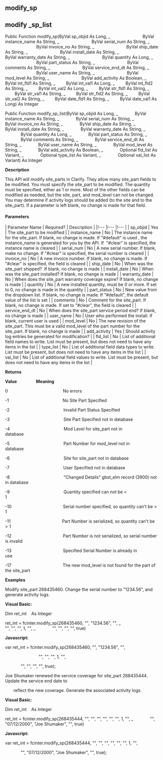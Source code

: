 modify_sp
---------

modify _sp_list
-----------------

Public Function modify_sp(ByVal sp_objid As Long, _
                          ByVal instance_name As String, _
                          ByVal serial_num As String, _
                          ByVal invoice_no As String, _
                          ByVal ship_date As String, _
                          ByVal install_date As String, _
                          ByVal warranty_date As String, _
                          ByVal quantity As Long, _
                          ByVal part_status As String, _
                          ByVal comments As String, _
                          ByVal service_end_dt As String, _
                          ByVal user_name As String, _
                          ByVal mod_level As String, _
                          ByVal add_activity As Boolean, _
        ByVal int_fld1 As String, _
        ByVal int_val1 As Long, _
        ByVal int_fld2 As String, _
        ByVal int_val2 As Long, _
        ByVal str_fld1 As String, _
        ByVal str_val1 As String, _
        ByVal str_fld2 As String, _
        ByVal str_val2 As String, _
        ByVal date_fld1 As String, _
        ByVal date_val1 As Long) As Integer

Public Function modify_sp_list(ByVal sp_objid As Long, _
             ByVal instance_name As String, _
             ByVal serial_num As String, _
             ByVal invoice_no As String, _
             ByVal ship_date As String, _
             ByVal install_date As String, _
             ByVal warranty_date As String, _
             ByVal quantity As Long, _
             ByVal part_status As String, _
             ByVal comments As String, _
             ByVal service_end_dt As String, _
             ByVal user_name As String, _
             ByVal mod_level As String, _
             ByVal add_activity As Boolean, _
             Optional fld_list As Variant, _
             Optional type_list As Variant, _
             Optional val_list As Variant) As Integer

**Description**

This API will modify site_parts in Clarify. They allow many site_part fields to be modified. You must specify the site_part to be modified. The quantity must be specified, either as 1 or more. Most of the other fields can be modified as needed, but the site, part, and mod_level can not be changed. You may determine if activity logs should be added (to the site and to the site_part). If a parameter is left blank, no change is made for that field.

#### Parameters

| Parameter Name | Required? | Description |
|!--- |!--- |!--- |
| sp_objid | Yes | The site_part to be modified |
| instance_name | No | The instance name for the site_part. If blank, no change is made. If "#default" is used , the instance_name is generated for you by the API. If  "#clear" is specified, the instance name is cleared |
| serial_num | No | A new serial number. If blank, make no change. If "#clear" is specified, the serial number is cleared |
| invoice_no | No | A new invoice number. If blank, no change is made. If "#clear" is specified, the field is cleared |
| ship_date | No | When was the site_part shipped?  If blank, no change is made |
| install_date | No | When was the site_part installed? If blank, no change is made |
| warranty_date | No | When does the site_part warranty coverage expire? If blank, no change is made |
| quantity | No | A new installed quantity, must be 0 or more. If set to 0, no change is made in the quantity |
| part_status | No | New value from the dropdown list. If blank, no change is made. If "#default", the default value of the list is set |
| comments | No | Comment for the site_part. If blank, no change is made. If set to "#clear", the field is cleared |
| service_end_dt | No | When does the site_part service period end? If blank, no change is made |
| user_name | No | User who performed the install. If blank, current user is used |
| mod_level | No | The new revision of the site_part. This must be a valid mod_level of the part number for the site_part. If blank, no change is made |
| add_activity | Yes | Should activity log entries be generated for modification? |
| fld_list | No | List of additional field names to write. List must be present, but does not need to have any items in the list |
| type_list | No | List of additional field data types to write. List must be present, but does not need to have any items in the list |
| val_list | No | List of additional field values to write. List must be present, but does not need to have any items in the list |

**Returns**

**Value**                **Meaning**

0                                              No errors

-1                                             No Site Part Specified                                  

-2                                             Invalid Part Status Specified                           

-3                                             Site Part Specified not in database                     

-4                                             Mod Level for site_part not in database                 

-5                                             Part Number for mod_level not in database               

-6                                             Site for site_part not in database                      

-7                                             User Specified not in database                          

-8                                             "Changed Details" gbst_elm record (3900) not in database

-9                                             Quantity specified can not be < 1                        

-10                                           Serial number specified, so quantity can't be > 1       

-11                                           Part Number is serialized, so quantity can't be > 1      

-12                                           Part Number is not serialized, so serial number is invalid

-13                                           Specified Serial Number is already in use               

-17                                           The new mod_level is not found for the part of the site_part

**Examples**

 Modify site_part 268435460. Change the serial number to "1234.56", and generate activity logs.

**Visual Basic:**

Dim ret_int    As Integer

ret_int = fcinter.modify_sp(268435460, "", "1234.56", "", _
                            "", "", "", 1, "", _
             "", "", "", "", true)

**Javascript:**

var ret_int = fcinter.modify_sp(268435460, "", "1234.56", "",

                            "", "", "", 1, "",

             "", "", "", "", true);

 Joe Shumaker renewed the service coverage for site_part 268435444. Update the service end date to

       reflect the new coverage. Generate the associated activity logs.

**Visual Basic:**

Dim ret_int    As Integer

ret_int = fcinter.modify_sp(268435444, "", "", "", "", "", "", 1, "", _
             "", "07/12/2000", "Joe Shumaker", "", true)

**Javascript:**

var ret_int = fcinter.modify_sp(268435444, "", "", "", "", "", "", 1, "",

             "", "07/12/2000", "Joe Shumaker", "", true);